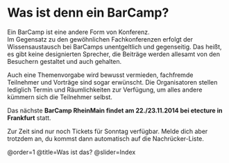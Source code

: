 # Was ist denn ein BarCamp?

Ein BarCamp ist eine andere Form von Konferenz.<br> Im Gegensatz zu den gewöhnlichen Fachkonferenzen
erfolgt der Wissensaustausch bei BarCamps unentgeltlich und gegenseitig. Das heißt, es gibt keine
designierten Sprecher, die Beiträge werden allesamt von den Besuchern gestaltet und auch gehalten. 

Auch eine Themenvorgabe wird bewusst vermieden, fachfremde Teilnehmer und Vorträge sind sogar erwünscht.
Die Organisatoren stellen lediglich Termin und Räumlichkeiten zur Verfügung, um alles andere kümmern
sich die Teilnehmer selbst.

Das nächste **BarCamp RheinMain findet am 22./23.11.2014 bei etecture in Frankfurt** statt.  

Zur Zeit sind nur noch Tickets für Sonntag verfügbar. Melde dich aber trotzdem an, 
du kommst dann automatisch auf die Nachrücker-Liste.

@order=1
@title=Was ist das?
@slider=Index
